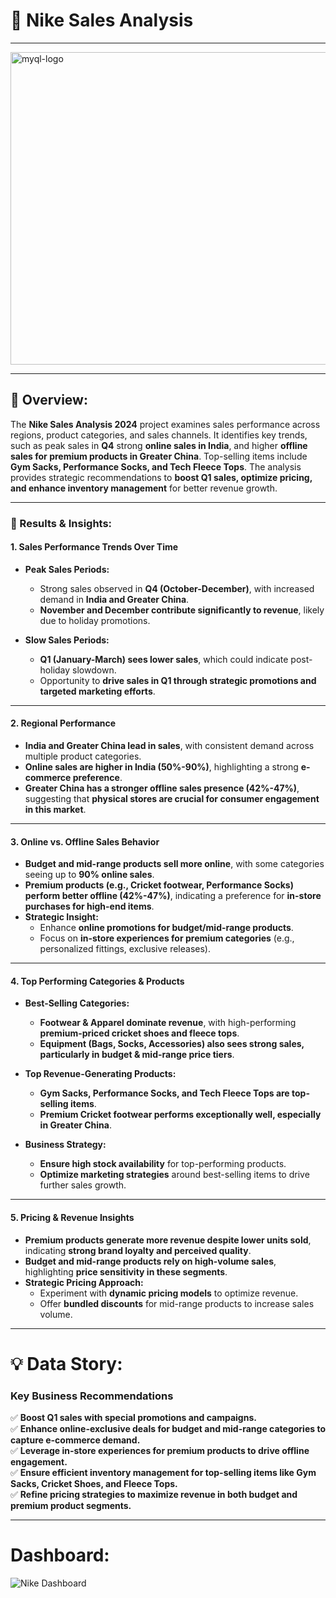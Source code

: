 # 👟 Nike Sales Analysis #
---
<img src="https://github.com/Omgadakhgithub/Nike-Sales-Analysis-2024/blob/4fb3bb8bc968b66a1b4f562850c14542173d2c5a/og_nike-founder-phil-knight.png" alt="myql-logo" width="1000" height="500"/>

---

 ## 🔎 Overview:
  The **Nike Sales Analysis 2024** project examines sales performance across regions, product categories, and sales channels. It identifies key trends, such as peak sales in **Q4** strong **online sales in India**, and higher **offline sales for premium products in Greater China**. Top-selling items include **Gym Sacks, Performance Socks, and Tech Fleece Tops**. The analysis provides strategic recommendations to **boost Q1 sales, optimize pricing, and enhance inventory management** for better revenue growth.
  
---
### 📌 Results & Insights:

#### **1. Sales Performance Trends Over Time**
- **Peak Sales Periods:**  
  - Strong sales observed in **Q4 (October-December)**, with increased demand in **India and Greater China**.  
  - **November and December contribute significantly to revenue**, likely due to holiday promotions.  

- **Slow Sales Periods:**  
  - **Q1 (January-March) sees lower sales**, which could indicate post-holiday slowdown.  
  - Opportunity to **drive sales in Q1 through strategic promotions and targeted marketing efforts**.  

---

#### **2. Regional Performance**
- **India and Greater China lead in sales**, with consistent demand across multiple product categories.  
- **Online sales are higher in India (50%-90%)**, highlighting a strong **e-commerce preference**.  
- **Greater China has a stronger offline sales presence (42%-47%)**, suggesting that **physical stores are crucial for consumer engagement in this market**.  

---

#### **3. Online vs. Offline Sales Behavior**
- **Budget and mid-range products sell more online**, with some categories seeing up to **90% online sales**.  
- **Premium products (e.g., Cricket footwear, Performance Socks) perform better offline (42%-47%)**, indicating a preference for **in-store purchases for high-end items**.  
- **Strategic Insight:**  
  - Enhance **online promotions for budget/mid-range products**.  
  - Focus on **in-store experiences for premium categories** (e.g., personalized fittings, exclusive releases).  

---

#### **4. Top Performing Categories & Products**
- **Best-Selling Categories:**  
  - **Footwear & Apparel dominate revenue**, with high-performing **premium-priced cricket shoes and fleece tops**.  
  - **Equipment (Bags, Socks, Accessories) also sees strong sales, particularly in budget & mid-range price tiers**.  

- **Top Revenue-Generating Products:**  
  - **Gym Sacks, Performance Socks, and Tech Fleece Tops are top-selling items**.  
  - **Premium Cricket footwear performs exceptionally well, especially in Greater China**.  

- **Business Strategy:**  
  - **Ensure high stock availability** for top-performing products.  
  - **Optimize marketing strategies** around best-selling items to drive further sales growth.  

---

#### **5. Pricing & Revenue Insights**
- **Premium products generate more revenue despite lower units sold**, indicating **strong brand loyalty and perceived quality**.  
- **Budget and mid-range products rely on high-volume sales**, highlighting **price sensitivity in these segments**.  
- **Strategic Pricing Approach:**  
  - Experiment with **dynamic pricing models** to optimize revenue.  
  - Offer **bundled discounts** for mid-range products to increase sales volume.  

---

# 💡 Data Story:
  ### **Key Business Recommendations**
✅ **Boost Q1 sales with special promotions and campaigns.**  
✅ **Enhance online-exclusive deals for budget and mid-range categories to capture e-commerce demand.**  
✅ **Leverage in-store experiences for premium products to drive offline engagement.**  
✅ **Ensure efficient inventory management for top-selling items like Gym Sacks, Cricket Shoes, and Fleece Tops.**  
✅ **Refine pricing strategies to maximize revenue in both budget and premium product segments.** 

---

# Dashboard:

![Nike Dashboard](https://github.com/user-attachments/assets/d98cf8de-0669-4b05-b04a-7d2961bb7cf0)
